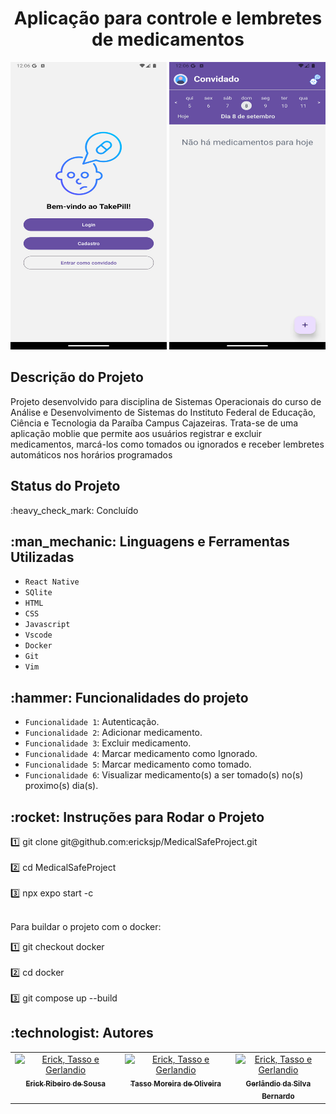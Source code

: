 <h1 align="center">Aplicação para controle e lembretes de medicamentos</h1>
<div align="center" >
  <img src="imgReadme/Tela1.jpeg"  width="250" height="460"/>
  <img src="imgReadme/Tela2.jpeg"  width="250" height="460"/>
</div>
<div>
  <h2>Descrição do Projeto</h2>
  <p>
    Projeto desenvolvido para disciplina de Sistemas Operacionais do curso de Análise e Desenvolvimento de Sistemas do Instituto Federal de Educação, Ciência e Tecnologia da Paraíba Campus Cajazeiras. Trata-se de uma aplicação moblie que permite aos usuários registrar e excluir medicamentos, marcá-los como tomados ou ignorados e receber lembretes automáticos nos horários programados
  </p>
  <h2>Status do Projeto</h2>
  <p>:heavy_check_mark: Concluído </p>

  <h2>:man_mechanic: Linguagens e Ferramentas Utilizadas</h2>

- ``React Native``
- ``SQlite``
- ``HTML``
- ``CSS``
- ``Javascript``
- ``Vscode``
- ``Docker``
- ``Git``
- ``Vim``
<h2>:hammer: Funcionalidades do projeto</h2>
  
  - `Funcionalidade 1`: Autenticação.
  - `Funcionalidade 2`: Adicionar medicamento.
  - `Funcionalidade 3`: Excluir medicamento.
  - `Funcionalidade 4`: Marcar medicamento como Ignorado.
  - `Funcionalidade 5`: Marcar medicamento como tomado.
  - `Funcionalidade 6`: Visualizar medicamento(s) a ser tomado(s) no(s) proximo(s) dia(s).

 <h2>:rocket: Instruções para Rodar o Projeto</h2>
 1️⃣  git clone git@github.com:ericksjp/MedicalSafeProject.git
 <br><br>
 2️⃣  cd MedicalSafeProject
 <br><br>
 3️⃣  npx expo start -c
 <br><br>
 <p>Para buildar o projeto com o docker:</p>
 1️⃣  git checkout docker
 <br><br>
 2️⃣  cd docker
 <br><br>
 3️⃣  git compose up --build
 
 
 
<h2> :technologist:  Autores</h2>
  <table >
  <tbody>
    <tr>
      <td align="center" valign="top" width="35%">
        <a href="https://github.com/ericksjp">
          <img src="https://avatars.githubusercontent.com/u/126838970?v=4" width="60px;" alt="Erick, Tasso e Gerlandio"/>
          <br/>
          <sub>
            <b>Erick Ribeiro de Sousa</b>
          </sub>
        </a>
      </td>
      <td align="center" valign="top" width="35%" >
        <a href="https://github.com/tassomoreira">
          <img src="https://avatars.githubusercontent.com/u/99520151?v=4" width="60px;" alt="Erick, Tasso e Gerlandio"/>
          <br/>
          <sub>
            <b>Tasso Moreira de Oliveira</b>
          </sub>
        </a>
      </td>
        <td align="center" valign="top" width="35%">
        <a href="https://github.com/GerlandioBernardo">
          <img src="https://avatars.githubusercontent.com/u/126838970?v=4" width="60px;" alt="Erick, Tasso e Gerlandio" />
          <br/>
          <sub>
            <b>Gerlândio da Silva Bernardo</b>
          </sub>
        </a>
      </td>
    </tr>
  </tbody>
</table>
 </div>